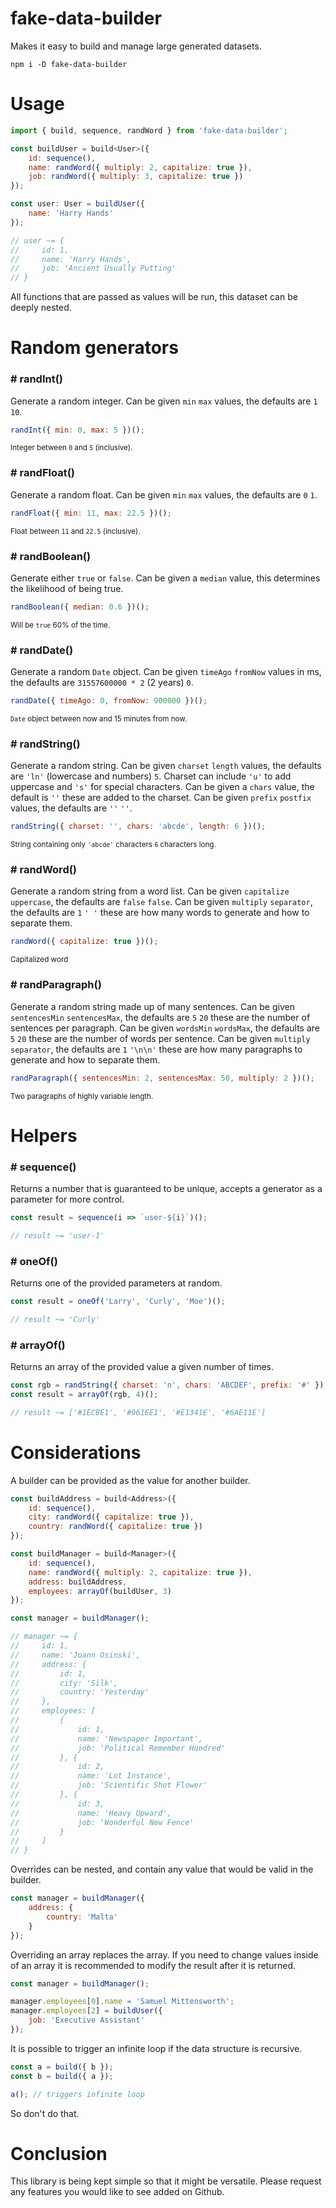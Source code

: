 # fake-data-builder

Makes it easy to build and manage large generated datasets.

```
npm i -D fake-data-builder
```

# Usage

```javascript
import { build, sequence, randWord } from 'fake-data-builder';

const buildUser = build<User>({
    id: sequence(),
    name: randWord({ multiply: 2, capitalize: true }),
    job: randWord({ multiply: 3, capitalize: true })
});

const user: User = buildUser({
    name: 'Harry Hands'
});

// user ~= {
//     id: 1,
//     name: 'Harry Hands',
//     job: 'Ancient Usually Putting'
// }
```

All functions that are passed as values will be run, this dataset can be deeply nested.

# Random generators

### # randInt()

Generate a random integer. Can be given `min` `max` values, the defaults are `1` `10`.

```javascript
randInt({ min: 0, max: 5 })();
```

<sup>Integer between `0` and `5` (inclusive).</sup>

### # randFloat()

Generate a random float. Can be given `min` `max` values, the defaults are `0` `1`.

```javascript
randFloat({ min: 11, max: 22.5 })();
```

<sup>Float between `11` and `22.5` (inclusive).</sup>

### # randBoolean()

Generate either `true` or `false`. Can be given a `median` value, this determines the likelihood of being true.

```javascript
randBoolean({ median: 0.6 })();
```

<sup>Will be `true` 60% of the time.</sup>

### # randDate()

Generate a random `Date` object. Can be given `timeAgo` `fromNow` values in ms, the defaults are `31557600000 * 2` (2 years) `0`.

```javascript
randDate({ timeAgo: 0, fromNow: 900000 })();
```

<sup>`Date` object between now and 15 minutes from now.</sup>

### # randString()

Generate a random string. Can be given `charset` `length` values, the defaults are `'ln'` (lowercase and numbers) `5`. Charset can include `'u'` to add uppercase and `'s'` for special characters. Can be given a `chars` value, the default is `''` these are added to the charset. Can be given `prefix` `postfix` values, the defaults are `''` `''`.

```javascript
randString({ charset: '', chars: 'abcde', length: 6 })();
```

<sup>String containing only `'abcde'` characters `6` characters long.</sup>

### # randWord()

Generate a random string from a word list. Can be given `capitalize` `uppercase`, the defaults are `false` `false`. Can be given `multiply` `separator`, the defaults are `1` `' '` these are how many words to generate and how to separate them.

```javascript
randWord({ capitalize: true })();
```

<sup>Capitalized word</sup>

### # randParagraph()

Generate a random string made up of many sentences. Can be given `sentencesMin` `sentencesMax`, the defaults are `5` `20` these are the number of sentences per paragraph. Can be given `wordsMin` `wordsMax`, the defaults are `5` `20` these are the number of words per sentence. Can be given `multiply` `separator`, the defaults are `1` `'\n\n'` these are how many paragraphs to generate and how to separate them.

```javascript
randParagraph({ sentencesMin: 2, sentencesMax: 50, multiply: 2 })();
```

<sup>Two paragraphs of highly variable length.</sup>

# Helpers

### # sequence()

Returns a number that is guaranteed to be unique, accepts a generator as a parameter for more control.

```javascript
const result = sequence(i => `user-${i}`)();

// result ~= 'user-1'
```

### # oneOf()

Returns one of the provided parameters at random.

```javascript
const result = oneOf('Larry', 'Curly', 'Moe')();

// result ~= 'Curly'
```

### # arrayOf()

Returns an array of the provided value a given number of times.

```javascript
const rgb = randString({ charset: 'n', chars: 'ABCDEF', prefix: '#' });
const result = arrayOf(rgb, 4)();

// result ~= ['#1ECBE1', '#961EE1', '#E1341E', '#6AE11E']
```

# Considerations

A builder can be provided as the value for another builder.

```javascript
const buildAddress = build<Address>({
    id: sequence(),
    city: randWord({ capitalize: true }),
    country: randWord({ capitalize: true })
});

const buildManager = build<Manager>({
    id: sequence(),
    name: randWord({ multiply: 2, capitalize: true }),
    address: buildAddress,
    employees: arrayOf(buildUser, 3)
});

const manager = buildManager();

// manager ~= {
//     id: 1,
//     name: 'Joann Osinski',
//     address: {
//         id: 1,
//         city: 'Silk',
//         country: 'Yesterday'
//     },
//     employees: [
//         {
//             id: 1,
//             name: 'Newspaper Important',
//             job: 'Political Remember Hundred'
//         }, {
//             id: 2,
//             name: 'Lot Instance',
//             job: 'Scientific Shot Flower'
//         }, {
//             id: 3,
//             name: 'Heavy Upward',
//             job: 'Wonderful New Fence'
//         }
//     ]
// }
```

Overrides can be nested, and contain any value that would be valid in the builder.

```javascript
const manager = buildManager({
    address: {
        country: 'Malta'
    }
});
```

Overriding an array replaces the array. If you need to change values inside of an array it is recommended to modify the result after it is returned.

```javascript
const manager = buildManager();

manager.employees[0].name = 'Samuel Mittensworth';
manager.employees[2] = buildUser({
    job: 'Executive Assistant'
});
```

It is possible to trigger an infinite loop if the data structure is recursive.

```javascript
const a = build({ b });
const b = build({ a });

a(); // triggers infinite loop
```

So don't do that.

# Conclusion

This library is being kept simple so that it might be versatile. Please request any features you would like to see added on Github.
